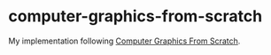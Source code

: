 # computer-graphics-from-scratch
My implementation following [Computer Graphics From Scratch](https://gabrielgambetta.com/computer-graphics-from-scratch/).
